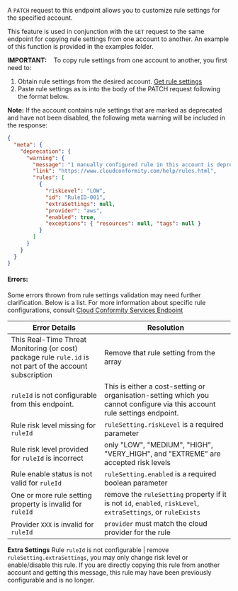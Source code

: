 A `PATCH` request to this endpoint allows you to customize rule settings for the specified account.

This feature is used in conjunction with the `GET` request to the same endpoint for copying rule settings from one account to another. An example of this function is provided in the examples folder.

**IMPORTANT:**
&nbsp;&nbsp;&nbsp;To copy rule settings from one account to another, you first need to:

1. Obtain rule settings from the desired account. [Get rule settings](#tag/Accounts/paths/~1accounts~1{id}~1settings~1rules/get)
1. Paste rule settings as is into the body of the PATCH request following the format below.

**Note:** If the account contains rule settings that are marked as deprecated and have not been disabled, the following meta warning will be included in the response:

```json
{
  "meta": {
    "deprecation": {
      "warning": {
        "message": "1 manually configured rule in this account is deprecated. Refer to our Help Pages for instructions.",
        "link": "https://www.cloudconformity.com/help/rules.html",
        "rules": [
          {
            "riskLevel": "LOW",
            "id": "RuleID-001",
            "extraSettings": null,
            "provider": "aws",
            "enabled": true,
            "exceptions": { "resources": null, "tags": null }
          }
        ]
      }
    }
  }
}
```

#### Errors:

Some errors thrown from rule settings validation may need further clarification. Below is a list.
For more information about specific rule configurations, consult [Cloud Conformity Services Endpoint](https://us-west-2.cloudconformity.com/v1/services)

| Error Details                                                                                             | Resolution                                                                                                                |
| --------------------------------------------------------------------------------------------------------- | ------------------------------------------------------------------------------------------------------------------------- |
| This Real-Time Threat Monitoring (or cost) package rule `rule.id` is not part of the account subscription | Remove that rule setting from the array                                                                                   |
| `ruleId` is not configurable from this endpoint.                                                          | This is either a cost-setting or organisation-setting which you cannot configure via this account rule settings endpoint. |
| Rule risk level missing for `ruleId`                                                                      | `ruleSetting.riskLevel` is a required parameter                                                                           |
| Rule risk level provided for `ruleId` is incorrect                                                        | only "LOW", "MEDIUM", "HIGH", "VERY_HIGH", and "EXTREME" are accepted risk levels                                         |
| Rule enable status is not valid for `ruleId`                                                              | `ruleSetting.enabled` is a required boolean parameter                                                                     |
| One or more rule setting property is invalid for `ruleId`                                                 | remove the `ruleSetting` property if it is not `id`, `enabled`, `riskLevel`, `extraSettings`, or `ruleExists`             |
| Provider `XXX` is invalid for `ruleId`                                                                    | `provider` must match the cloud provider for the rule                                                                     |

**Extra Settings**
Rule `ruleId` is not configurable | remove `ruleSetting.extraSettings`, you may only change risk level or enable/disable this rule. If you are directly copying this rule from another account and getting this message, this rule may have been previously configurable and is no longer.
